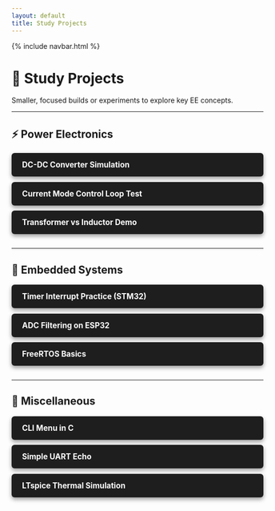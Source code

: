 ```yaml
---
layout: default
title: Study Projects
---
```


{% include navbar.html %}

<style>
.study-section {
  margin-bottom: 2em;
}

.study-section h2 {
  border-bottom: 2px solid #444;
  padding-bottom: 0.25em;
  margin-top: 2em;
  color: #66ccff;
}

.study-tile {
  display: block;
  background-color: #1e1e1e;
  color: white !important;
  padding: 1em 1.5em;
  margin: 0.75em 0;
  border-radius: 6px;
  text-decoration: none;
  box-shadow: 0 4px 8px rgba(0, 0, 0, 0.4);
  transition: transform 0.15s ease, box-shadow 0.15s ease, background-color 0.2s ease;
}

.study-tile:hover {
  background-color: #2a2a2a;
  transform: translateY(-3px);
  box-shadow: 0 8px 16px rgba(0, 0, 0, 0.6);
}

.study-tile h3 {
  margin: 0;
  font-size: 1.1em;
  color: white;
}
</style>

# 📘 Study Projects

Smaller, focused builds or experiments to explore key EE concepts.

---

## ⚡ Power Electronics

<div class="study-section">
  <a href="study.html" class="study-tile"><h3>DC-DC Converter Simulation</h3></a>
  <a href="study.html" class="study-tile"><h3>Current Mode Control Loop Test</h3></a>
  <a href="study.html" class="study-tile"><h3>Transformer vs Inductor Demo</h3></a>
</div>

---

## 🧠 Embedded Systems

<div class="study-section">
  <a href="study.html" class="study-tile"><h3>Timer Interrupt Practice (STM32)</h3></a>
  <a href="study.html" class="study-tile"><h3>ADC Filtering on ESP32</h3></a>
  <a href="study.html" class="study-tile"><h3>FreeRTOS Basics</h3></a>
</div>

---

## 🔧 Miscellaneous

<div class="study-section">
  <a href="study.html" class="study-tile"><h3>CLI Menu in C</h3></a>
  <a href="study.html" class="study-tile"><h3>Simple UART Echo</h3></a>
  <a href="study.html" class="study-tile"><h3>LTspice Thermal Simulation</h3></a>
</div>
